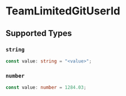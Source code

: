 # TeamLimitedGitUserId


## Supported Types

### `string`

```typescript
const value: string = "<value>";
```

### `number`

```typescript
const value: number = 1284.03;
```

